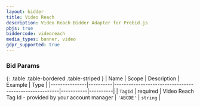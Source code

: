 ```yaml
---
layout: bidder
title: Video Reach
description: Video Reach Bidder Adapter for Prebid.js
pbjs: true
biddercode: videoreach
media_types: banner, video
gdpr_supported: true
---
```



### Bid Params

{: .table .table-bordered .table-striped }
| Name          | Scope    | Description                                           | Example   | Type     |
|---------------|----------|-------------------------------------------------------|-----------|----------|
| `TagId`       | required | Video Reach Tag Id - provided by your account manager | `'ABCDE'`   | `string` |
